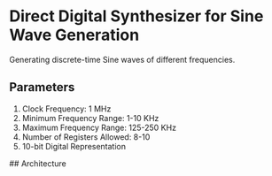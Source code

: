 # Direct Digital Synthesizer for Sine Wave Generation
Generating discrete-time Sine waves of different frequencies.
## Parameters
<ol>
<li>Clock Frequency: 1 MHz</li>
<li>Minimum Frequency Range: 1-10 KHz</li>
<li>Maximum Frequency Range: 125-250 KHz</li> 
<li>Number of Registers Allowed: 8-10</li>
<li>10-bit Digital Representation</li>
</ol>
## Architecture

